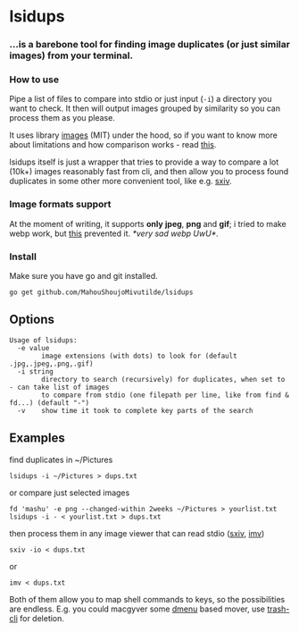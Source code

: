 
# lsidups

### ...is a barebone tool for finding image duplicates (or just similar images) from your terminal.

### How to use
Pipe a list of files to compare into stdio or just input (`-i`) a directory you want to check. It then will output images grouped by similarity so you can process them as you please.

It uses library [images](https://github.com/vitali-fedulov/images) (MIT) under the hood, so if you want to know more about  limitations  and how comparison works - read [this](https://similar.pictures/algorithm-for-perceptual-image-comparison.html).

lsidups itself is just a wrapper that tries to provide a way to compare a lot (10k+) images reasonably fast from cli, and then allow you to process found duplicates in some other more convenient tool, like e.g. [sxiv](https://github.com/muennich/sxiv).

### Image formats support

At the moment of writing, it supports **only** **jpeg**, **png** and **gif**; i tried to make webp work, but [this](https://github.com/golang/go/issues/38341) prevented it.  _\*very sad webp UwU\*._

### Install

Make sure you have go and git installed.

```
go get github.com/MahouShoujoMivutilde/lsidups
```

## Options

```
Usage of lsidups:
  -e value
        image extensions (with dots) to look for (default .jpg,.jpeg,.png,.gif)
  -i string
        directory to search (recursively) for duplicates, when set to - can take list of images
        to compare from stdio (one filepath per line, like from find & fd...) (default "-")
  -v    show time it took to complete key parts of the search
```

## Examples

find duplicates in ~/Pictures

```
lsidups -i ~/Pictures > dups.txt
```

or compare just selected images
```
fd 'mashu' -e png --changed-within 2weeks ~/Pictures > yourlist.txt
lsidups -i - < yourlist.txt > dups.txt
```

then process them in any image viewer that can read stdio ([sxiv](https://github.com/muennich/sxiv), [imv](https://github.com/eXeC64/imv))

```
sxiv -io < dups.txt
```
or

```
imv < dups.txt
```

Both of them allow you to map shell commands to keys, so the possibilities are endless. E.g. you could macgyver some [dmenu](https://tools.suckless.org/dmenu/) based mover, use [trash-cli](https://github.com/andreafrancia/trash-cli) for deletion.
